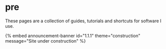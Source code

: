 # pre

These pages are a collection of guides, tutorials and shortcuts for software I use.

{% embed announcement-banner id="1.1.1" theme="construction" message="Site under construction" %}
